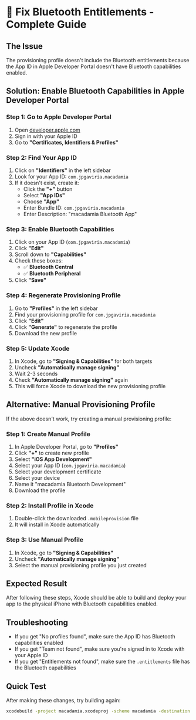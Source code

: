 # 🔧 Fix Bluetooth Entitlements - Complete Guide

## The Issue
The provisioning profile doesn't include the Bluetooth entitlements because the App ID in Apple Developer Portal doesn't have Bluetooth capabilities enabled.

## Solution: Enable Bluetooth Capabilities in Apple Developer Portal

### Step 1: Go to Apple Developer Portal
1. Open [developer.apple.com](https://developer.apple.com)
2. Sign in with your Apple ID
3. Go to **"Certificates, Identifiers & Profiles"**

### Step 2: Find Your App ID
1. Click on **"Identifiers"** in the left sidebar
2. Look for your App ID: `com.jpgaviria.macadamia`
3. If it doesn't exist, create it:
   - Click the **"+"** button
   - Select **"App IDs"**
   - Choose **"App"**
   - Enter Bundle ID: `com.jpgaviria.macadamia`
   - Enter Description: "macadamia Bluetooth App"

### Step 3: Enable Bluetooth Capabilities
1. Click on your App ID (`com.jpgaviria.macadamia`)
2. Click **"Edit"**
3. Scroll down to **"Capabilities"**
4. Check these boxes:
   - ✅ **Bluetooth Central**
   - ✅ **Bluetooth Peripheral**
5. Click **"Save"**

### Step 4: Regenerate Provisioning Profile
1. Go to **"Profiles"** in the left sidebar
2. Find your provisioning profile for `com.jpgaviria.macadamia`
3. Click **"Edit"**
4. Click **"Generate"** to regenerate the profile
5. Download the new profile

### Step 5: Update Xcode
1. In Xcode, go to **"Signing & Capabilities"** for both targets
2. Uncheck **"Automatically manage signing"**
3. Wait 2-3 seconds
4. Check **"Automatically manage signing"** again
5. This will force Xcode to download the new provisioning profile

## Alternative: Manual Provisioning Profile

If the above doesn't work, try creating a manual provisioning profile:

### Step 1: Create Manual Profile
1. In Apple Developer Portal, go to **"Profiles"**
2. Click **"+"** to create new profile
3. Select **"iOS App Development"**
4. Select your App ID (`com.jpgaviria.macadamia`)
5. Select your development certificate
6. Select your device
7. Name it "macadamia Bluetooth Development"
8. Download the profile

### Step 2: Install Profile in Xcode
1. Double-click the downloaded `.mobileprovision` file
2. It will install in Xcode automatically

### Step 3: Use Manual Profile
1. In Xcode, go to **"Signing & Capabilities"**
2. Uncheck **"Automatically manage signing"**
3. Select the manual provisioning profile you just created

## Expected Result
After following these steps, Xcode should be able to build and deploy your app to the physical iPhone with Bluetooth capabilities enabled.

## Troubleshooting
- If you get "No profiles found", make sure the App ID has Bluetooth capabilities enabled
- If you get "Team not found", make sure you're signed in to Xcode with your Apple ID
- If you get "Entitlements not found", make sure the `.entitlements` file has the Bluetooth capabilities

## Quick Test
After making these changes, try building again:
```bash
xcodebuild -project macadamia.xcodeproj -scheme macadamia -destination 'platform=iOS,id=00008101-0009388A1E06001E' -allowProvisioningUpdates build
```
